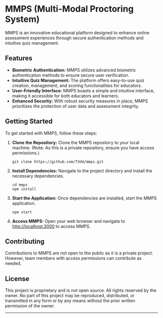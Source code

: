 # MMPS (Multi-Modal Proctoring System)

MMPS is an innovative educational platform designed to enhance online assessment experiences through secure authentication methods and intuitive quiz management.

## Features

- **Biometric Authentication:** MMPS utilizes advanced biometric authentication methods to ensure secure user verification.
- **Intuitive Quiz Management:** The platform offers easy-to-use quiz creation, management, and scoring functionalities for educators.
- **User-Friendly Interface:** MMPS boasts a simple and intuitive interface, making it accessible for both educators and learners.
- **Enhanced Security:** With robust security measures in place, MMPS prioritizes the protection of user data and assessment integrity.

## Getting Started

To get started with MMPS, follow these steps:

1. **Clone the Repository:** Clone the MMPS repository to your local machine. (Note: As this is a private repository, ensure you have access permissions.)
   ```
   git clone https://github.com/T3d4/mmps.git
   ```

2. **Install Dependencies:** Navigate to the project directory and install the necessary dependencies.
   ```
   cd mmps
   npm install
   ```

3. **Start the Application:** Once dependencies are installed, start the MMPS application.
   ```
   npm start
   ```

4. **Access MMPS:** Open your web browser and navigate to [http://localhost:3000](http://localhost:3000) to access MMPS.

## Contributing

Contributions to MMPS are not open to the public as it is a private project. However, team members with access permissions can contribute as needed.

## License

This project is proprietary and is not open source. All rights reserved by the owner. No part of this project may be reproduced, distributed, or transmitted in any form or by any means without the prior written permission of the owner.

---
